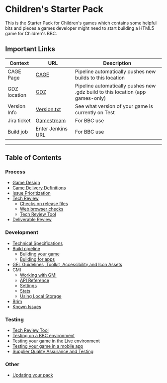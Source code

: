 # Children's Starter Pack

This is the Starter Pack for Children's games which contains some helpful bits
and pieces a games developer might need to start building a HTML5 game for
Children's BBC.

## Important Links

| Context | URL | Description |
|---------|-----|-------------|
| CAGE Page | [CAGE](https://www.bbc.co.uk/cbbc/embed/game/*gid*) | Pipeline automatically pushes new builds to this location |
| GDZ location | [GDZ](https://childrens-data-public-live.s3.amazonaws.com/childrens/assets/games/childrens-games-starter-pack/latest/starterpack.gdz) | Pipeline automatically pushes new .gdz build to this location (app games-only) |
| Version Info | [Version.txt](https://www.bbc.co.uk/childrens/assets/games/childrens-games-starter-pack/latest/version.txt) | See what version of your game is currently on Test |
| Jira ticket | [Gamestream](https://jira.dev.bbc.co.uk/browse/GAMESSTREAM-xxxx) | For BBC use |
| Build job | Enter Jenkins URL | For BBC use |

___
## Table of Contents

### Process
  * [Game Design](docs/game-design.md#game-design)
  * [Game Delivery Definitions](docs/game-delivery-definitions.md#game-delivery-definitions)
  * [Issue Prioritization](docs/game-delivery-definitions.md#issue-prioritization)
  * [Tech Review](docs/tech-review.md#tech-review)
    * [Checks on release files](docs/tech-review.md#checks-on-release-files)
    * [Web browser checks](docs/tech-review.md#web-browser-checks)
    * [Tech Review Tool](docs/tech-review.md#tech-review-tool)
  * [Deliverable Review](docs/deliverable-review.md#deliverable-review)

### Development
  * [Technical Specifications](docs/game-specifications.md)
  * [Build pipeline](docs/build-pipeline.md)
    * [Building your game](docs/build-pipeline.md#building-your-game)
    * [Building for apps](docs/build-pipeline.md#building-for-apps)
  * [GEL Guidelines, Toolkit, Accessibility and Icon Assets](docs/gel-guidelines.md#gel-guidelines-accessibility-and-icon-assets)
  * GMI
    * [Working with GMI](docs/working-with-gmi.md)
    * [API Reference](docs/gmi.md)
    * [Settings](docs/settings.md)
    * [Stats](docs/stats.md#stats)
    * [Using Local Storage](docs/data-storage.md#using-local-storage)
  * [Brim](docs/brim.md#brim)
  * [Known Issues](docs/known-issues.md)

### Testing
  * [Tech Review Tool](docs/tech-review-tool.md#tech-review-tool)
  * [Testing on a BBC environment](docs/testing-on-bbc.md)
  * [Testing your game in the Live environment](docs/testing-on-cbbc-page.md#testing-your-game-in-the-live-environment)
  * [Testing your game in a mobile app](docs/testing-in-a-mobile-app.md#testing-in-a-mobile-app)
  * [Supplier Quality Assurance and Testing](docs/supplier-quality-assurance-and-testing.md#supplier-quality-assurance-and-testing)

### Other
* [Updating your pack](docs/updating-starter-pack.md)
